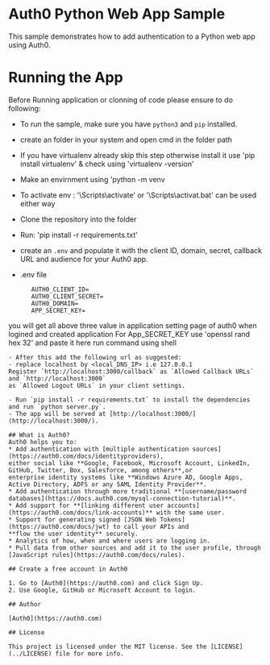 # Auth0 Python Web App Sample
This sample demonstrates how to add authentication to a Python web app using Auth0.

# Running the App
Before Running application or clonning of code please ensure to do following:
- To run the sample, make sure you have `python3` and `pip` installed.
- create an folder in your system and open cmd in the folder path
- If you have virtualenv already skip this step otherwise install it use 'pip install virtualenv' & check using 'virtualenv -version'
- Make an envirnment using 'python -m venv <nameforyourenv>
- To activate env : '<nameforyourenv>\Scripts\activate' or '<nameforyourenv>\Scripts\activat.bat' can be used either way
- Clone the repository into the folder
- Run: 'pip install -r requirements.txt'
- create an `.env` and populate it with the client ID, domain, secret, callback URL and audience for your
Auth0 app.

- .env file
  ```
     AUTH0_CLIENT_ID=
     AUTH0_CLIENT_SECRET=
     AUTH0_DOMAIN=
     APP_SECRET_KEY=
you will get all above three value in application setting page of auth0 when logined and created application
For App_SECRET_KEY use 'openssl rand hex 32' and paste it here run command using shell
```
- After this add the following url as suggested:
- replace localhost by <local_DNS_IP> i.e 127.0.0.1 
Register `http://localhost:3000/callback` as `Allowed Callback URLs` and `http://localhost:3000`
as `Allowed Logout URLs` in your client settings.

- Run `pip install -r requirements.txt` to install the dependencies and run `python server.py`.
- The app will be served at [http://localhost:3000/](http://localhost:3000/).

## What is Auth0?
Auth0 helps you to:
* Add authentication with [multiple authentication sources](https://auth0.com/docs/identityproviders),
either social like **Google, Facebook, Microsoft Account, LinkedIn, GitHub, Twitter, Box, Salesforce, among others**,or
enterprise identity systems like **Windows Azure AD, Google Apps, Active Directory, ADFS or any SAML Identity Provider**.
* Add authentication through more traditional **[username/password databases](https://docs.auth0.com/mysql-connection-tutorial)**.
* Add support for **[linking different user accounts](https://auth0.com/docs/link-accounts)** with the same user.
* Support for generating signed [JSON Web Tokens](https://auth0.com/docs/jwt) to call your APIs and
**flow the user identity** securely.
* Analytics of how, when and where users are logging in.
* Pull data from other sources and add it to the user profile, through [JavaScript rules](https://auth0.com/docs/rules).

## Create a free account in Auth0

1. Go to [Auth0](https://auth0.com) and click Sign Up.
2. Use Google, GitHub or Microsoft Account to login.

## Author

[Auth0](https://auth0.com)

## License

This project is licensed under the MIT license. See the [LICENSE](../LICENSE) file for more info.

